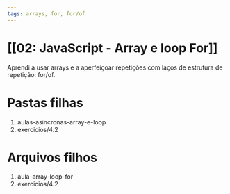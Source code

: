 ```yaml
---
tags: arrays, for, for/of
---
```


# [[02: JavaScript - Array e loop For]]

Aprendi a usar arrays e a aperfeiçoar repetições com laços de estrutura de repetição: for/of.

# Pastas filhas
1) aulas-asincronas-array-e-loop
2) exercicios/4.2


# Arquivos filhos
1) aula-array-loop-for
2) exercicios/4.2

